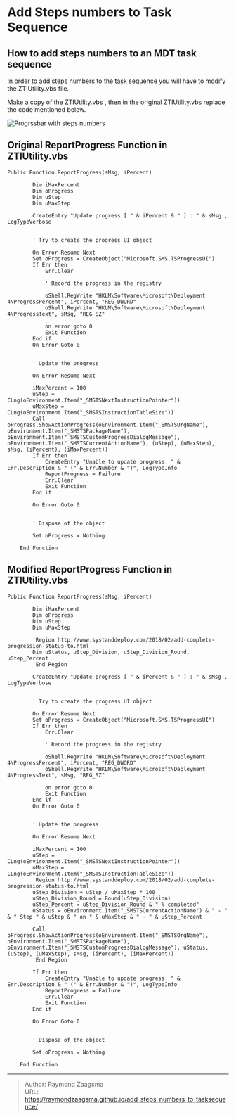 # Add Steps numbers to Task Sequence


## How to add steps numbers to an MDT task sequence

In order to add steps numbers to the task sequence you will have to modify the ZTIUtility.vbs file.

Make a copy of the ZTIUtility.vbs , then in the original ZTIUtility.vbs replace the code mentioned below.


![Progrssbar with steps numbers](/images/progressbar.JPG)



## Original ReportProgress Function in ZTIUtility.vbs

```
Public Function ReportProgress(sMsg, iPercent)

		Dim iMaxPercent
		Dim oProgress
		Dim uStep
		Dim uMaxStep

		CreateEntry "Update progress [ " & iPercent & " ] : " & sMsg , LogTypeVerbose


		' Try to create the progress UI object

		On Error Resume Next
		Set oProgress = CreateObject("Microsoft.SMS.TSProgressUI")
		If Err then
			Err.Clear

			' Record the progress in the registry

			oShell.RegWrite "HKLM\Software\Microsoft\Deployment 4\ProgressPercent", iPercent, "REG_DWORD"
			oShell.RegWrite "HKLM\Software\Microsoft\Deployment 4\ProgressText", sMsg, "REG_SZ"

			on error goto 0
			Exit Function
		End if
		On Error Goto 0


		' Update the progress

		On Error Resume Next

		iMaxPercent = 100
		uStep = CLng(oEnvironment.Item("_SMSTSNextInstructionPointer"))
		uMaxStep = CLng(oEnvironment.Item("_SMSTSInstructionTableSize"))
		Call oProgress.ShowActionProgress(oEnvironment.Item("_SMSTSOrgName"), oEnvironment.Item("_SMSTSPackageName"), oEnvironment.Item("_SMSTSCustomProgressDialogMessage"), oEnvironment.Item("_SMSTSCurrentActionName"), (uStep), (uMaxStep), sMsg, (iPercent), (iMaxPercent))
		If Err then
			CreateEntry "Unable to update progress: " & Err.Description & " (" & Err.Number & ")", LogTypeInfo
			ReportProgress = Failure
			Err.Clear
			Exit Function
		End if

		On Error Goto 0


		' Dispose of the object

		Set oProgress = Nothing

	End Function
```

## Modified ReportProgress Function in ZTIUtility.vbs

```
Public Function ReportProgress(sMsg, iPercent)

		Dim iMaxPercent
		Dim oProgress
		Dim uStep
		Dim uMaxStep

		'Region http://www.systanddeploy.com/2018/02/add-complete-progression-status-to.html
		Dim uStatus, uStep_Division, uStep_Division_Round, uStep_Percent
		'End Region

		CreateEntry "Update progress [ " & iPercent & " ] : " & sMsg , LogTypeVerbose


		' Try to create the progress UI object

		On Error Resume Next
		Set oProgress = CreateObject("Microsoft.SMS.TSProgressUI")
		If Err then
			Err.Clear

			' Record the progress in the registry

			oShell.RegWrite "HKLM\Software\Microsoft\Deployment 4\ProgressPercent", iPercent, "REG_DWORD"
			oShell.RegWrite "HKLM\Software\Microsoft\Deployment 4\ProgressText", sMsg, "REG_SZ"

			on error goto 0
			Exit Function
		End if
		On Error Goto 0


		' Update the progress

		On Error Resume Next

		iMaxPercent = 100
		uStep = CLng(oEnvironment.Item("_SMSTSNextInstructionPointer"))
		uMaxStep = CLng(oEnvironment.Item("_SMSTSInstructionTableSize"))
		'Region http://www.systanddeploy.com/2018/02/add-complete-progression-status-to.html
		uStep_Division = uStep / uMaxStep * 100  
		uStep_Division_Round = Round(uStep_Division)
		uStep_Percent = uStep_Division_Round & " % completed"
		uStatus = oEnvironment.Item("_SMSTSCurrentActionName") & " - " & " Step " & uStep & " on " & uMaxStep & " - " & uStep_Percent

		Call oProgress.ShowActionProgress(oEnvironment.Item("_SMSTSOrgName"), oEnvironment.Item("_SMSTSPackageName"), oEnvironment.Item("_SMSTSCustomProgressDialogMessage"), uStatus, (uStep), (uMaxStep), sMsg, (iPercent), (iMaxPercent))
		'End Region
		
		If Err then
			CreateEntry "Unable to update progress: " & Err.Description & " (" & Err.Number & ")", LogTypeInfo
			ReportProgress = Failure
			Err.Clear
			Exit Function
		End if

		On Error Goto 0


		' Dispose of the object

		Set oProgress = Nothing

	End Function
```


---

> Author: Raymond Zaagsma  
> URL: https://raymondzaagsma.github.io/add_steps_numbers_to_tasksequence/  

